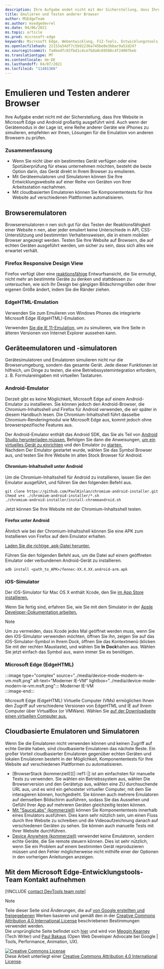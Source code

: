 ```yaml
---
description: Ihre Aufgabe endet nicht mit der Sicherstellung, dass Ihre Website in Microsoft Edge und Android großartig ausgeführt wird.  Auch wenn der Gerätemodus in der Lage ist, eine Reihe anderer Geräte wie iPhones zu simulieren, empfehlen wir Ihnen, Lösungen für die Emulation von anderen Browsern zu prüfen.
title: Emulieren und Testen anderer Browser
author: MSEdgeTeam
ms.author: msedgedevrel
ms.date: 04/06/2021
ms.topic: article
ms.prod: microsoft-edge
keywords: Microsoft Edge, Webentwicklung, F12-Tools, Entwicklungstools
ms.openlocfilehash: 22153a54df7c5b92236a745be8e3bbac9a52d247
ms.sourcegitcommit: fa8bedfc83fbd1c4ce7bda8c69586c4f24007beb
ms.translationtype: MT
ms.contentlocale: de-DE
ms.lasthandoff: 04/07/2021
ms.locfileid: "11481366"
---
```

<!-- Copyright Meggin Kearney and Paul Bakaus

   Licensed under the Apache License, Version 2.0 (the "License");
   you may not use this file except in compliance with the License.
   You may obtain a copy of the License at

       https://www.apache.org/licenses/LICENSE-2.0

   Unless required by applicable law or agreed to in writing, software
   distributed under the License is distributed on an "AS IS" BASIS,
   WITHOUT WARRANTIES OR CONDITIONS OF ANY KIND, either express or implied.
   See the License for the specific language governing permissions and
   limitations under the License.  -->
# <a name="emulate-and-test-other-browsers"></a>Emulieren und Testen anderer Browser  

Ihre Aufgabe endet nicht mit der Sicherstellung, dass Ihre Website in Microsoft Edge und Android großartig ausgeführt wird.  Auch wenn der Gerätemodus in der Lage ist, eine Reihe anderer Geräte wie iPhones zu simulieren, empfehlen wir Ihnen, Lösungen für die Emulation von anderen Browsern zu prüfen.  

### <a name="summary"></a>Zusammenfassung  

*   Wenn Sie nicht über ein bestimmtes Gerät verfügen oder eine Spotüberprüfung für etwas unternehmen möchten, besteht die beste Option darin, das Gerät direkt in Ihrem Browser zu emulieren.  
*   Mit Geräteemulatoren und Simulatoren können Sie Ihre Entwicklungswebsite auf einer Reihe von Geräten von Ihrer Arbeitsstation nachahmen.  
*   Mit cloudbasierten Emulatoren können Sie Komponententests für Ihre Website auf verschiedenen Plattformen automatisieren.  

## <a name="browser-emulators"></a>Browseremulatoren  

Browseremulatoren n nen sich gut für das Testen der Reaktionsfähigkeit einer Website n nen, aber jeder emuliert keine Unterschiede in API, CSS-Unterstützung und bestimmten Verhaltensweisen, die in einem mobilen Browser angezeigt werden.  Testen Sie Ihre Website auf Browsern, die auf echten Geräten ausgeführt werden, um sicher zu sein, dass sich alles wie erwartet verhält.  

### <a name="firefox-responsive-design-view"></a>Firefox Responsive Design View  

Firefox verfügt über eine [reaktionsfähige][MDNResponsiveDesignMode] Entwurfsansicht, die Sie ermutigt, nicht mehr an bestimmte Geräte zu denken und stattdessen zu untersuchen, wie sich Ihr Design bei gängigen Bildschirmgrößen oder Ihrer eigenen Größe ändert, indem Sie die Ränder ziehen.  

### <a name="edgehtml-emulation"></a>EdgeHTML-Emulation  

Verwenden Sie zum Emulieren von Windows Phones [][ArchiveMicrosoftEdgeDevtoolsEmulation]die integrierte Microsoft Edge \(EdgeHTML\)-Emulation.  

Verwenden [Sie die IE 11-Emulation,][Ie11DevToolsEmulation] um zu simulieren, wie Ihre Seite in älteren Versionen von Internet Explorer aussehen kann.  

## <a name="device-emulators-and-simulators"></a>Geräteemulatoren und -simulatoren  

Gerätesimulatoren und Emulatoren simulieren nicht nur die Browserumgebung, sondern das gesamte Gerät.  Jede dieser Funktionen ist hilfreich, um Dinge zu testen, die eine Betriebssystemintegration erfordern, z. B. Formulareingaben mit virtuellen Tastaturen.  

### <a name="android-emulator"></a>Android-Emulator  

<!--  
:::image type="complex" source="../media/device-mode-android-emulator-stock-browser.msft.png" alt-text="Stock Browser in Android Emulator" lightbox="../media/device-mode-android-emulator-stock-browser.msft.png":::
   Stock Browser in Android Emulator  
:::image-end:::  
-->  

Derzeit gibt es keine Möglichkeit, Microsoft Edge auf einem Android-Emulator zu installieren.  Sie können jedoch den Android-Browser, die Chromium-Inhaltsshell und Firefox für Android verwenden, die wir später in diesem Handbuch lesen.  Die Chromium-Inhaltsshell führt dasselbe Chromium-Renderingmodul wie Microsoft Edge aus, kommt jedoch ohne browserspezifische Features aus.  

Der Android-Emulator enthält das Android SDK, das Sie als Teil von [Android Studio herunterladen müssen.][AndroidStudioDownload]  Befolgen Sie dann die Anweisungen, [um ein virtuelles Gerät zu einrichten][AndroidStudioCreateManageVirtualDevices] und den Emulator zu [starten.][AndroidStudioRunAppsAndroidEmulator]  
Nachdem Der Emulator gestartet wurde, wählen Sie das Symbol Browser aus, und testen Sie Ihre Website im alten Stock Browser für Android.  

#### <a name="chromium-content-shell-on-android"></a>Chromium-Inhaltsshell unter Android  

<!--  
:::image type="complex" source="../media/device-mode-android-avd-contentshell.msft.png" alt-text="Android Emulator Content Shell" lightbox="../media/device-mode-android-avd-contentshell.msft.png":::
   Android Emulator Content Shell  
:::image-end:::  
-->  

Um die Chromium-Inhaltsshell für Android zu installieren, lassen Sie den Emulator ausgeführt, und führen Sie den folgenden Befehl aus.  

```shell
git clone https://github.com/PaulKinlan/chromium-android-installer.git
chmod u+x ./chromium-android-installer/*.sh
./chromium-android-installer/install-chromeandroid.sh
```  

Jetzt können Sie Ihre Website mit der Chromium-Inhaltsshell testen.  

#### <a name="firefox-on-android"></a>Firefox unter Android  

<!--  
:::image type="complex" source="../media/device-mode-ff-on-android-emulator.msft.png" alt-text="Firefox Icon on Android Emulator" lightbox="../media/device-mode-ff-on-android-emulator.msft.png":::
   Firefox Icon on Android Emulator  
:::image-end:::  
-->  

Ähnlich wie bei der Chromium-Inhaltsshell können Sie eine APK zum Installieren von Firefox auf dem Emulator erhalten.  

[Laden Sie die richtige .apk-Datei herunter.][MozillaFirefoxDownload]  

Führen Sie den folgenden Befehl aus, um die Datei auf einem geöffneten Emulator oder verbundenen Android-Gerät zu installieren.  

```shell
adb install <path_to_APK>/fennec-XX.X.XX.android-arm.apk
```  

### <a name="ios-simulator"></a>iOS-Simulator  

Der iOS-Simulator für Mac OS X enthält Xcode, den Sie [im App Store installieren.][MacAppStoreXcode]  

Wenn Sie fertig sind, erfahren Sie, wie Sie mit dem Simulator in der [Apple Developer-Dokumentation arbeiten.][AppleSimulatorHelp]  

> [!NOTE]
> Um zu vermeiden, dass Xcode jedes Mal geöffnet werden muss, wenn Sie den iOS-Simulator verwenden möchten, öffnen Sie ihn, zeigen Sie auf das iOS-Simulator-Symbol in Ihrem Dock, öffnen Sie das Kontextmenü \(klicken Sie mit der rechten Maustaste\), und wählen Sie **In Dock**halten aus.  Wählen Sie jetzt einfach das Symbol aus, wann immer Sie es benötigen.  

###  <a name="microsoft-edge-edgehtml"></a>Microsoft Edge (EdgeHTML)  

:::image type="complex" source="../media/device-mode-modern-ie-vm.msft.png" alt-text="Moderner IE-VM" lightbox="../media/device-mode-modern-ie-vm.msft.png":::
   Moderner IE-VM  
:::image-end:::  

Microsoft Edge \(EdgeHTML\) Virtuelle Computer \(VMs\) ermöglichen Ihnen den Zugriff auf verschiedene Versionen von EdgeHTML und IE auf Ihrem Computer über VirtualBox \(or VMWare\).  Wählen Sie [auf der Downloadseite einen virtuellen Computer aus.][MicrosoftDeveloperEdgeVms]  

## <a name="cloud-based-emulators-and-simulators"></a>Cloudbasierte Emulatoren und Simulatoren  

Wenn Sie die Emulatoren nicht verwenden können und keinen Zugriff auf echte Geräte haben, sind cloudbasierte Emulatoren das nächste Beste.  Ein großer Vorteil cloudbasierter Emulatoren gegenüber echten Geräten und lokalen Emulatoren besteht in der Möglichkeit, Komponententests für Ihre Website auf verschiedenen Plattformen zu automatisieren.  

*   [BrowserStack (kommerziell)][|::ref1::|] ist am einfachsten für manuelle Tests zu verwenden.  Sie wählen ein Betriebssystem aus, wählen Die Browserversion und den Gerätetyp aus, wählen eine ZU durchsuchende URL aus, und es wird ein gehosteter virtueller Computer, mit dem Sie interagieren können, hochgedreht.  Sie können auch mehrere Emulatoren auf demselben Bildschirm ausführen, sodass Sie das Aussehen und Gefühl Ihrer App auf mehreren Geräten gleichzeitig testen können.  
*   [Mit "SauceLabs" (kommerziell)][SauceLabs] können Sie Komponententests innerhalb eines Emulators ausführen. Dies kann sehr nützlich sein, um einen Fluss durch Ihre Website zu schreiben und die Videoaufzeichnung danach auf verschiedenen Geräten zu sehen.  Sie können auch manuelle Tests mit Ihrer Website durchführen.  
*   [Device Anywhere (kommerziell)][AppExperience] verwendet keine Emulatoren, sondern echte Geräte, die Sie remote steuern können.  Dies ist sehr nützlich, wenn Sie ein Problem auf einem bestimmten Gerät reproduzieren müssen und den Fehler möglicherweise nicht mithilfe einer der Optionen in den vorherigen Anleitungen anzeigen.  

## <a name="getting-in-touch-with-the-microsoft-edge-devtools-team"></a>Mit dem Microsoft Edge-Entwicklungstools-Team Kontakt aufnehmen  

[!INCLUDE [contact DevTools team note](../includes/contact-devtools-team-note.md)]  

<!-- links -->  

[ArchiveMicrosoftEdgeDevtoolsEmulation]: /archive/microsoft-edge/legacy/developer/devtools-guide/emulation "Emulations-| Microsoft Docs"  

[Ie11DevToolsEmulation]: /previous-versions/windows/internet-explorer/ie-developer/samples/dn255001(v=vs.85) "Emulieren von Browsern, Bildschirmgrößen und GPS-| Microsoft Docs"  

[MicrosoftDeveloperEdgeVms]: https://developer.microsoft.com/microsoft-edge/tools/vms "Herunterladen virtueller Computer"  

[AndroidStudioCreateManageVirtualDevices]: https://developer.android.com/tools/devices/managing-avds.html "Erstellen und Verwalten von virtuellen | Android-Entwickler"  
[AndroidStudioDownload]:  https://developer.android.com/sdk/installing/studio.html "Herunterladen von Android Studio- und SDK-Tools | Android-Entwickler"  
[AndroidStudioRunAppsAndroidEmulator]: https://developer.android.com/tools/devices/emulator.html "Ausführen von Apps auf dem Android-Emulator | Android-Entwickler"  

[AppExperience]: https://www.sigos.com/app-experience/ "App-Erfahrung"  
[AppleSimulatorHelp]: https://help.apple.com/simulator/mac/current "Simulatorhilfe – aktuelle | Apple"  
[BrowserStack]: https://www.browserstack.com/automate "BrowserStack"  
[MacAppStoreXcode]: https://itunes.apple.com/app/xcode/id497799835 "Xcode im Mac App Store"  
[MDNResponsiveDesignMode]: https://developer.mozilla.org/docs/Tools/Responsive_Design_View "Responsive Design Mode | MDN"  
[MozillaFirefoxDownload]: https://www.mozilla.org/firefox/all/#product-android-beta "Herunterladen des Firefox-Browsers"  
[SauceLabs]: https://saucelabs.com "Sauce Labs"  

> [!NOTE]
> Teile dieser Seite sind Änderungen, die auf [von Google erstellten und freigegebenen][GoogleSitePolicies] Werken basieren und gemäß den in der [Creative Commons Attribution 4.0 International License][CCA4IL] beschriebenen Bestimmungen verwendet werden.  
> Die ursprüngliche Seite befindet sich [hier](https://developers.google.com/web/tools/chrome-devtools/device-mode/testing-other-browsers) und wird von [Meggin Kearney][MegginKearney] \(Tech Writer\) und [Paul Bakaus][PaulBakaus] \(Open Web Developer Advocate bei Google | Tools, Performance, Animation, UX\).  

[![Creative Commons License][CCby4Image]][CCA4IL]  
Diese Arbeit unterliegt einer [Creative Commons Attribution 4.0 International License][CCA4IL].  

[CCA4IL]: https://creativecommons.org/licenses/by/4.0  
[CCby4Image]: https://i.creativecommons.org/l/by/4.0/88x31.png  
[GoogleSitePolicies]: https://developers.google.com/terms/site-policies  
[KayceBasques]: https://developers.google.com/web/resources/contributors/kaycebasques  
[MegginKearney]: https://developers.google.com/web/resources/contributors/megginkearney  
[PaulBakaus]: https://developers.google.com/web/resources/contributors/pbakaus  
